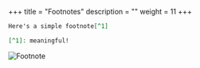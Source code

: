 +++
title = "Footnotes"
description = ""
weight = 11
+++


```md
Here's a simple footnote[^1]

[^1]: meaningful!

```

![Footnote](https://mszturc.github.io/obsidian-advanced-slides/images/footnote.png)
